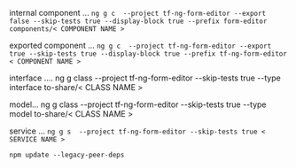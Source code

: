 
internal component ...
`ng g c  --project tf-ng-form-editor --export false --skip-tests true --display-block true --prefix form-editor components/< COMPONENT NAME >`

exported component ...
`ng g c  --project tf-ng-form-editor --export true --skip-tests true --display-block true --prefix tf-ng-form-editor < COMPONENT NAME >`



interface ....
ng g class  --project tf-ng-form-editor --skip-tests true --type interface to-share/< CLASS NAME >

model...
ng g class  --project tf-ng-form-editor --skip-tests true --type model to-share/< CLASS NAME >


service ...
`ng g s  --project tf-ng-form-editor --skip-tests true < SERVICE NAME >`



`npm update --legacy-peer-deps`
